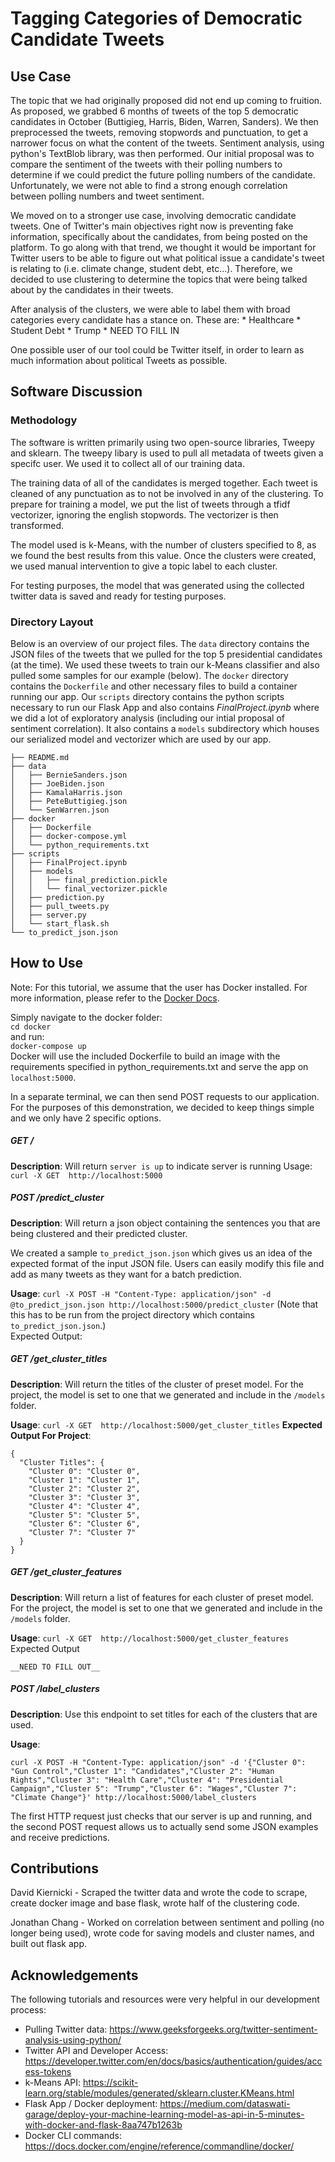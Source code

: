 # Tagging Categories of Democratic Candidate Tweets

## Use Case
The topic that we had originally proposed did not end up coming to fruition. As proposed, we grabbed 6 months of tweets of the top 5 democratic candidates in October (Buttigieg, Harris, Biden, Warren, Sanders). We then preprocessed the tweets, removing stopwords and punctuation, to get a narrower focus on what the content of the tweets. Sentiment analysis, using python's TextBlob library, was then performed. Our initial proposal was to compare the sentiment of the tweets with their polling numbers to determine if we could predict the future polling numbers of the candidate. Unfortunately, we were not able to find a strong enough correlation between polling numbers and tweet sentiment. 

We moved on to a stronger use case, involving democratic candidate tweets. One of Twitter's main objectives right now is preventing fake information, specifically about the candidates, from being posted on the platform. To go along with that trend, we thought it would be important for Twitter users to be able to figure out what political issue a candidate's tweet is relating to (i.e. climate change, student debt, etc...). Therefore, we decided to use clustering to determine the topics that were being talked about by the candidates in their tweets.

After analysis of the clusters, we were able to label them with broad categories every candidate has a stance on. These are:
    * Healthcare
    * Student Debt 
    * Trump
    * NEED TO FILL IN


One possible user of our tool could be Twitter itself, in order to learn as much information about political Tweets as possible.


## Software Discussion

### Methodology
The software is written primarily using two open-source libraries, Tweepy and sklearn. The tweepy libary is used to pull all metadata of tweets given a specifc user. We used it to collect all of our training data. 

The training data of all of the candidates is merged together. Each tweet is cleaned of any punctuation as to not be involved in any of the clustering. To prepare for training a model, we put the list of tweets through a tfidf vectorizer, ignoring the english stopwords. The vectorizer is then transformed. 

The model used is k-Means, with the number of clusters specified to 8, as we found the best results from this value. Once the clusters were created, we used manual intervention to give a topic label to each cluster. 

For testing purposes, the model that was generated using the collected twitter data is saved and ready for testing purposes. 

### Directory Layout
Below is an overview of our project files. The `data` directory contains the JSON files of the tweets that we pulled for the top 5 presidential candidates (at the time). We used these tweets to train our k-Means classifier and also pulled some samples for our example (below). The `docker` directory contains the `Dockerfile` and other necessary files to build a container running our app. Our `scripts` directory contains the python scripts necessary to run our Flask App and also contains *FinalProject.ipynb* where we did a lot of exploratory analysis (including our intial proposal of sentiment correlation). It also contains a `models` subdirectory which houses our serialized model and vectorizer which are used by our app. 
```
├── README.md
├── data
│   ├── BernieSanders.json
│   ├── JoeBiden.json
│   ├── KamalaHarris.json
│   ├── PeteButtigieg.json
│   └── SenWarren.json
├── docker
│   ├── Dockerfile
│   ├── docker-compose.yml
│   └── python_requirements.txt
├── scripts
│   ├── FinalProject.ipynb
│   ├── models
│   │   ├── final_prediction.pickle
│   │   └── final_vectorizer.pickle
│   ├── prediction.py
│   ├── pull_tweets.py
│   ├── server.py
│   └── start_flask.sh
└── to_predict_json.json
```

## How to Use
Note: For this tutorial, we assume that the user has Docker installed. For more information, please refer to the [Docker Docs](https://docs.docker.com/engine/reference/commandline/docker/).

Simply navigate to the docker folder:  
`cd docker`  
and run:  
`docker-compose up`  
Docker will use the included Dockerfile to build an image with the requirements specified in python_requirements.txt and serve the app on `localhost:5000`.

In a separate terminal, we can then send POST requests to our application. For the purposes of this demonstration, we decided to keep things simple and we only have 2 specific options.

##### GET /
**Description**: Will return `server is up` to indicate server is running
Usage: `curl -X GET  http://localhost:5000`

##### POST /predict_cluster 
**Description**: Will return a json object containing the sentences you that are being clustered and their predicted cluster.

We created a sample `to_predict_json.json` which gives us an idea of the expected format of the input JSON file. Users can easily modify this file and add as many tweets as they want for a batch prediction.

**Usage**: `curl -X POST -H "Content-Type: application/json" -d @to_predict_json.json http://localhost:5000/predict_cluster` (Note that this has to be run from the project directory which contains `to_predict_json.json`.)  
Expected Output: 

##### GET /get_cluster_titles

**Description**: Will return the titles of the cluster of preset model. For the project, the model is set to one that we generated and include in the `/models` folder. 

**Usage**: `curl -X GET  http://localhost:5000/get_cluster_titles`
**Expected Output For Project**: 
```
{
  "Cluster Titles": {
    "Cluster 0": "Cluster 0", 
    "Cluster 1": "Cluster 1", 
    "Cluster 2": "Cluster 2", 
    "Cluster 3": "Cluster 3", 
    "Cluster 4": "Cluster 4", 
    "Cluster 5": "Cluster 5", 
    "Cluster 6": "Cluster 6", 
    "Cluster 7": "Cluster 7"
  }
}
```

##### GET /get_cluster_features
**Description**: Will return a list of features for each cluster of preset model. For the project, the model is set to one that we generated and include in the `/models` folder. 

**Usage**: `curl -X GET  http://localhost:5000/get_cluster_features`
Expected Output
```
__NEED TO FILL OUT__
```
##### POST /label_clusters
**Description**: Use this endpoint to set titles for each of the clusters that are used. 

**Usage**:

```
curl -X POST -H "Content-Type: application/json" -d '{"Cluster 0": "Gun Control","Cluster 1": "Candidates","Cluster 2": "Human Rights","Cluster 3": "Health Care","Cluster 4": "Presidential Campaign","Cluster 5": "Trump","Cluster 6": "Wages","Cluster 7": "Climate Change"}' http://localhost:5000/label_clusters
```

The first HTTP request just checks that our server is up and running, and the second POST request allows us to actually send some JSON examples and receive predictions. 


## Contributions 

David Kiernicki - Scraped the twitter data and wrote the code to scrape, create docker image and base flask, wrote half of the clustering code. 

Jonathan Chang - Worked on correlation between sentiment and polling (no longer being used), wrote code for saving models and cluster names, and built out flask app.

## Acknowledgements
The following tutorials and resources were very helpful in our development process: 
* Pulling Twitter data: https://www.geeksforgeeks.org/twitter-sentiment-analysis-using-python/
* Twitter API and Developer Access: https://developer.twitter.com/en/docs/basics/authentication/guides/access-tokens
* k-Means API: https://scikit-learn.org/stable/modules/generated/sklearn.cluster.KMeans.html
* Flask App / Docker deployment: https://medium.com/dataswati-garage/deploy-your-machine-learning-model-as-api-in-5-minutes-with-docker-and-flask-8aa747b1263b
* Docker CLI commands: https://docs.docker.com/engine/reference/commandline/docker/